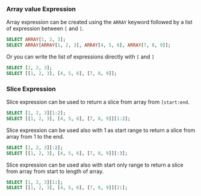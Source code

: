 ### Array value Expression

Array expression can be created using the `ARRAY` keyword followed by a list of expression between `[` and `]`.

```sql
SELECT ARRAY[1, 2, 3];
SELECT ARRAY[ARRAY[1, 2, 3], ARRAY[4, 5, 6], ARRAY[7, 8, 9]];
```

Or you can write the list of expressions directly with `[` and `]`

```sql
SELECT [1, 2, 3];
SELECT [[1, 2, 3], [4, 5, 6], [7, 8, 9]];
```

### Slice Expression

Slice expression can be used to return a slice from array from `[start:end`.

```sql
SELECT [1, 2, 3][1:2];
SELECT [[1, 2, 3], [4, 5, 6], [7, 8, 9]][1:2];
```

Slice expression can be used also with 1 as start range to return a slice from array from 1 to the end.

```sql
SELECT [1, 2, 3][:2];
SELECT [[1, 2, 3], [4, 5, 6], [7, 8, 9]][:3];
```

Slice expression can be used also with start only range to return a slice from array from start to length of array.

```sql
SELECT [1, 2, 3][1:];
SELECT [[1, 2, 3], [4, 5, 6], [7, 8, 9]][2:];
```